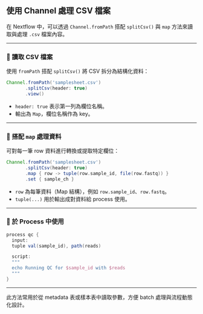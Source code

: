 ## 使用 Channel 處理 CSV 檔案

在 Nextflow 中，可以透過 `Channel.fromPath` 搭配 `splitCsv()` 與 `map` 方法來讀取與處理 `.csv` 檔案內容。

---

### 🔹 讀取 CSV 檔案

使用 `fromPath` 搭配 `splitCsv()` 將 CSV 拆分為結構化資料：

```groovy
Channel.fromPath('samplesheet.csv')
       .splitCsv(header: true)
       .view()
```

* `header: true` 表示第一列為欄位名稱。
* 輸出為 `Map`，欄位名稱作為 key。

---

### 🔹 搭配 `map` 處理資料

可對每一筆 row 資料進行轉換或提取特定欄位：

```groovy
Channel.fromPath('samplesheet.csv')
       .splitCsv(header: true)
       .map { row -> tuple(row.sample_id, file(row.fastq)) }
       .set { sample_ch }
```

* `row` 為每筆資料（Map 結構），例如 `row.sample_id`、`row.fastq`。
* `tuple(...)` 用於輸出成對資料給 process 使用。

---

### 🔹 於 Process 中使用

```groovy
process qc {
  input:
  tuple val(sample_id), path(reads)

  script:
  """
  echo Running QC for $sample_id with $reads
  """
}
```

---

此方法常用於從 metadata 表或樣本表中讀取參數，方便 batch 處理與流程動態化設計。
